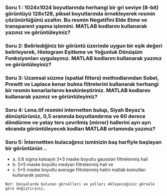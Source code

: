 ### Soru 1 : 1024x1024 boyutlarında herhangi bir gri seviye (8-bit) görüntüyü 128x128, piksel boyutlarında örnekleyerek resmin çözünürlüğünü azaltın. Bu resmin Negatifini Elde Etme ve transparent yapma işlemini. MATLAB kodlarını kullanarak yazınız ve görüntüleyiniz?

### Soru 2: Belirlediğiniz bir görüntü üzerinde uygun bir eşik değeri belirleyerek, Histogram Eşitleme ve Yoğunluk Dönüşüm Fonksiyonları uygulayınız. MATLAB kodlarını kullanarak yazınız ve görüntüleyiniz?

### Soru 3: Uzamsal süzme (spatial filters) methodlarından Sobel, Prewitt ve Laplace kenar bulma filtrelerini kullanarak herhangi bir resmin kenarlarlarını keskinleştiriniz. MATLAB kodlarını kullanarak yazınız ve görüntüleyiniz?

### Soru 4: Lena.tif resmini internetten bulup, Siyah Beyaz’a dönüştürünüz, 0,5 oranında boyutlandırma ve 60 derece döndürme ve yatay ters çevrilmiş (mirror) hallerini ayrı ayrı ekranda görüntüleyecek kodları MATLAB ortamında yazınız?

### Soru 5: İnternettten bulacağınız isminizin baş harfiyle başlayan bir görüntünün ..
- a. 0.8 sigma katsayılı 3*3 maske boyutlu gaussian filtrelenmiş hali
- b. 5*5 maske boyutlu medyan filtrelenmiş hali ve
- c. 5*5 maske boyutlu average filtrelenmiş halini matlab komutları kullanarak yazınız.

```
Not: Dosyalarda bulunan görselleri ve yolları ekleyeceğiniz görsele göre değiştiriniz.
```
